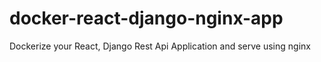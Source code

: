 # docker-react-django-nginx-app
Dockerize your React, Django Rest Api Application and serve using nginx
